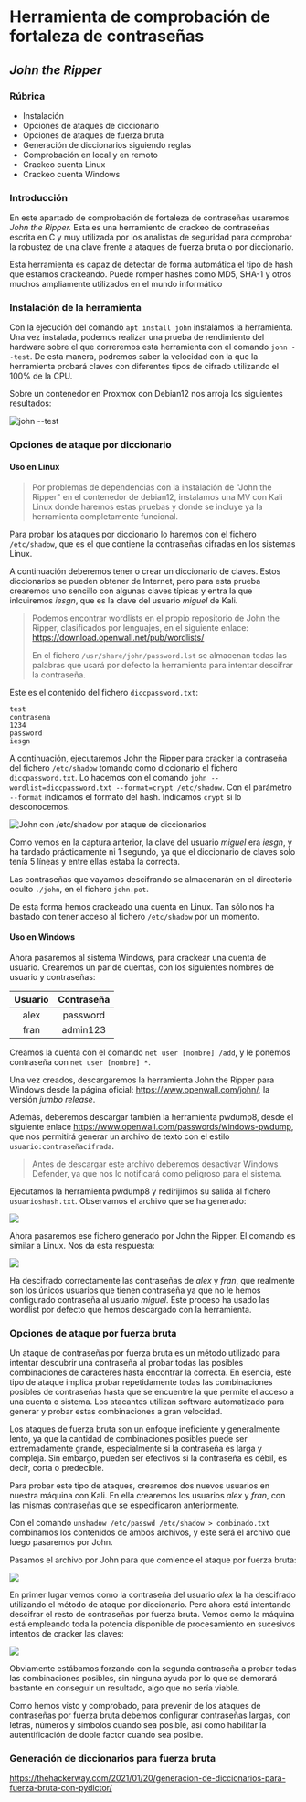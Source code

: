 # Herramienta de comprobación de fortaleza de contraseñas

## *John the Ripper*

### Rúbrica

- Instalación
- Opciones de ataques de diccionario
- Opciones de ataques de fuerza bruta
- Generación de diccionarios siguiendo reglas
- Comprobación en local y en remoto
- Crackeo cuenta Linux
- Crackeo cuenta Windows

### Introducción

En este apartado de comprobación de fortaleza de contraseñas usaremos *John the Ripper.* Esta es una herramiento de crackeo de contraseñas escrita en C y muy utilizada por los analistas de seguridad para comprobar la robustez de una clave frente a ataques de fuerza bruta o por diccionario.

Esta herramienta es capaz de detectar de forma automática el tipo de hash que estamos crackeando. Puede romper hashes como MD5, SHA-1 y otros muchos ampliamente utilizados en el mundo informático

### Instalación de la herramienta

Con la ejecución del comando `apt install john` instalamos la herramienta. Una vez instalada, podemos realizar una prueba de rendimiento del hardware sobre el que correremos esta herramienta con el comando `john --test`. De esta manera, podremos saber la velocidad con la que la herramienta probará claves con diferentes tipos de cifrado utilizando el 100% de la CPU.

Sobre un contenedor en Proxmox con Debian12 nos arroja los siguientes resultados:

![john --test](https://nube.mfecloud.es/index.php/apps/text/image?documentId=771&sessionId=299&sessionToken=3T%2BQHAnzcfbmbaJaXB%2BDgJ7j9UtGmmYUgFZkG3NoyheiuyS8MBFdnkBKu%2Fo8hPC0&imageFileName=Captura%20de%20pantalla%202023-10-16%20a%20las%2017.03.55.png&preferRawImage=0)

### Opciones de ataque por diccionario

#### Uso en Linux

> Por problemas de dependencias con la instalación de "John the Ripper" en el contenedor de debian12, instalamos una MV con Kali Linux donde haremos estas pruebas y donde se incluye ya la herramienta completamente funcional.

Para probar los ataques por diccionario lo haremos con el fichero `/etc/shadow`, que es el que contiene la contraseñas cifradas en los sistemas Linux.

A continuación deberemos tener o crear un diccionario de claves. Estos diccionarios se pueden obtener de Internet, pero para esta prueba crearemos uno sencillo con algunas claves típicas y entra la que inlcuiremos *iesgn*, que es la clave del usuario *miguel* de Kali.

> Podemos encontrar wordlists en el propio repositorio de John the Ripper, clasificados por lenguajes, en el siguiente enlace: <https://download.openwall.net/pub/wordlists/>
>
> En el fichero `/usr/share/john/password.lst` se almacenan todas las palabras que usará por defecto la herramienta para intentar descifrar la contraseña.

Este es el contenido del fichero `diccpassword.txt`:

```
test
contrasena
1234
password
iesgn
```

A continuación, ejecutaremos John the Ripper para cracker la contraseña del fichero `/etc/shadow` tomando como diccionario el fichero `diccpassword.txt`. Lo hacemos con el comando `john --wordlist=diccpassword.txt --format=crypt /etc/shadow`. Con el parámetro `--format` indicamos el formato del hash. Indicamos `crypt` si lo desconocemos.

![John con /etc/shadow por ataque de diccionarios](https://nube.mfecloud.es/index.php/apps/text/image?documentId=771&sessionId=299&sessionToken=3T%2BQHAnzcfbmbaJaXB%2BDgJ7j9UtGmmYUgFZkG3NoyheiuyS8MBFdnkBKu%2Fo8hPC0&imageFileName=Captura%20de%20pantalla%202023-10-16%20a%20las%2019.39.06%20(2).png&preferRawImage=0)

Como vemos en la captura anterior, la clave del usuario *miguel* era *iesgn*, y ha tardado prácticamente ni 1 segundo, ya que el diccionario de claves solo tenía 5 líneas y entre ellas estaba la correcta.

Las contraseñas que vayamos descifrando se almacenarán en el directorio oculto `./john`, en el fichero `john.pot`.

De esta forma hemos crackeado una cuenta en Linux. Tan sólo nos ha bastado con tener acceso al fichero `/etc/shadow` por un momento.

#### Uso en Windows

Ahora pasaremos al sistema Windows, para crackear una cuenta de usuario. Crearemos un par de cuentas, con los siguientes nombres de usuario y contraseñas:

| **Usuario** | **Contraseña** |
|:-------:|:----------:|
| alex | password |
| fran | admin123 |

Creamos la cuenta con el comando `net user [nombre] /add`, y le ponemos contraseña con `net user [nombre] *`.

Una vez creados, descargaremos la herramienta John the Ripper para Windows desde la página oficial: <https://www.openwall.com/john/>, la versión *jumbo release*.

Además, deberemos descargar también la herramienta pwdump8, desde el siguiente enlace <https://www.openwall.com/passwords/windows-pwdump>, que nos permitirá generar un archivo de texto con el estilo `usuario:contraseñacifrada`.

> Antes de descargar este archivo deberemos desactivar Windows Defender, ya que nos lo notificará como peligroso para el sistema.

Ejecutamos la herramienta pwdump8 y redirijimos su salida al fichero `usuarioshash.txt`. Observamos el archivo que se ha generado:

![](https://nube.mfecloud.es/index.php/apps/text/image?documentId=771&sessionId=299&sessionToken=3T%2BQHAnzcfbmbaJaXB%2BDgJ7j9UtGmmYUgFZkG3NoyheiuyS8MBFdnkBKu%2Fo8hPC0&imageFileName=Captura%20de%20pantalla%202023-10-16%20a%20las%2017.03.55.png&preferRawImage=0)

Ahora pasaremos ese fichero generado por John the Ripper. El comando es similar a Linux. Nos da esta respuesta:

![](https://nube.mfecloud.es/index.php/apps/text/image?documentId=771&sessionId=299&sessionToken=3T%2BQHAnzcfbmbaJaXB%2BDgJ7j9UtGmmYUgFZkG3NoyheiuyS8MBFdnkBKu%2Fo8hPC0&imageFileName=Captura%20de%20pantalla%202023-10-16%20a%20las%2017.03.55.png&preferRawImage=0)

Ha descifrado correctamente las contraseñas de *alex* y *fran*, que realmente son los únicos usuarios que tienen contraseña ya que no le hemos configurado contraseña al usuario *miguel*. Este proceso ha usado las wordlist por defecto que hemos descargado con la herramienta.

### Opciones de ataque por fuerza bruta

Un ataque de contraseñas por fuerza bruta es un método utilizado para intentar descubrir una contraseña al probar todas las posibles combinaciones de caracteres hasta encontrar la correcta. En esencia, este tipo de ataque implica probar repetidamente todas las combinaciones posibles de contraseñas hasta que se encuentre la que permite el acceso a una cuenta o sistema. Los atacantes utilizan software automatizado para generar y probar estas combinaciones a gran velocidad.

Los ataques de fuerza bruta son un enfoque ineficiente y generalmente lento, ya que la cantidad de combinaciones posibles puede ser extremadamente grande, especialmente si la contraseña es larga y compleja. Sin embargo, pueden ser efectivos si la contraseña es débil, es decir, corta o predecible.

Para probar este tipo de ataques, crearemos dos nuevos usuarios en nuestra máquina con Kali. En ella crearemos los usuarios *alex* y *fran*, con las mismas contraseñas que se especificaron anteriormente.

Con el comando `unshadow /etc/passwd /etc/shadow > combinado.txt` combinamos los contenidos de ambos archivos, y este será el archivo que luego pasaremos por John.

Pasamos el archivo por John para que comience el ataque por fuerza bruta:

![](https://nube.mfecloud.es/index.php/apps/text/image?documentId=771&sessionId=299&sessionToken=3T%2BQHAnzcfbmbaJaXB%2BDgJ7j9UtGmmYUgFZkG3NoyheiuyS8MBFdnkBKu%2Fo8hPC0&imageFileName=Captura%20de%20pantalla%202023-10-18%20a%20las%2017.45.18.png&preferRawImage=0)

En primer lugar vemos como la contraseña del usuario *alex* la ha descifrado utilizando el método de ataque por diccionario. Pero ahora está intentando descifrar el resto de contraseñas por fuerza bruta. Vemos como la máquina está empleando toda la potencia disponible de procesamiento en sucesivos intentos de cracker las claves:

![](https://nube.mfecloud.es/index.php/apps/text/image?documentId=771&sessionId=299&sessionToken=3T%2BQHAnzcfbmbaJaXB%2BDgJ7j9UtGmmYUgFZkG3NoyheiuyS8MBFdnkBKu%2Fo8hPC0&imageFileName=Captura%20de%20pantalla%202023-10-18%20a%20las%2017.47.39.png&preferRawImage=0)

Obviamente estábamos forzando con la segunda contraseña a probar todas las combinaciones posibles, sin ninguna ayuda por lo que se demorará bastante en conseguir un resultado, algo que no sería viable.

Como hemos visto y comprobado, para prevenir de los ataques de contraseñas por fuerza bruta debemos configurar contraseñas largas, con letras, números y símbolos cuando sea posible, así como habilitar la autentificación de doble factor cuando sea posible.

### Generación de diccionarios para fuerza bruta

<https://thehackerway.com/2021/01/20/generacion-de-diccionarios-para-fuerza-bruta-con-pydictor/>